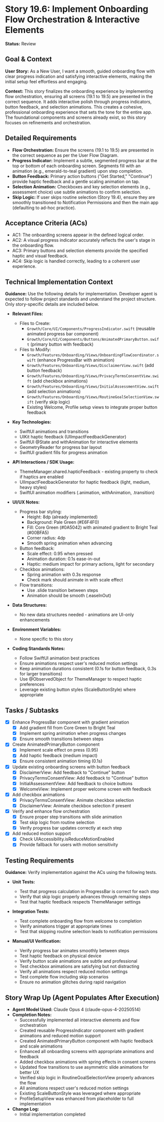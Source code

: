 # Story 19.6: Implement Onboarding Flow Orchestration & Interactive Elements

**Status:** Review

## Goal & Context

**User Story:** As a New User, I want a smooth, guided onboarding flow with clear progress indication and satisfying interactive elements, making the initial setup feel effortless and engaging.

**Context:** This story finalizes the onboarding experience by implementing flow orchestration, ensuring all screens (19.1 to 19.5) are presented in the correct sequence. It adds interactive polish through progress indicators, button feedback, and selection animations. This creates a cohesive, professional onboarding experience that sets the tone for the entire app. The foundational components and screens already exist, so this story focuses on refinements and orchestration.

## Detailed Requirements

- **Flow Orchestration:** Ensure the screens (19.1 to 19.5) are presented in the correct sequence as per the User Flow Diagram.
- **Progress Indicator:** Implement a subtle, segmented progress bar at the top or bottom of each onboarding screen. Segments fill with an animation (e.g., emerald-to-teal gradient) upon step completion.
- **Button Feedback:** Primary action buttons ("Get Started," "Continue") provide haptic feedback and a gentle scaling animation on tap.
- **Selection Animation:** Checkboxes and key selection elements (e.g., assessment choice) use subtle animations to confirm selection.
- **Skip Logic:** If user skips routine selection (Story 19.4), ensure they are smoothly transitioned to Notification Permissions and then the main app (defaulting to ad-hoc practice).

## Acceptance Criteria (ACs)

- AC1: The onboarding screens appear in the defined logical order.
- AC2: A visual progress indicator accurately reflects the user's stage in the onboarding flow.
- AC3: Primary buttons and selection elements provide the specified haptic and visual feedback.
- AC4: Skip logic is handled correctly, leading to a coherent user experience.

## Technical Implementation Context

**Guidance:** Use the following details for implementation. Developer agent is expected to follow project standards and understand the project structure. Only story-specific details are included below.

- **Relevant Files:**

  - Files to Create: 
    - `Growth/Core/UI/Components/ProgressIndicator.swift` (reusable animated progress bar component)
    - `Growth/Core/UI/Components/Buttons/AnimatedPrimaryButton.swift` (primary button with feedback)
  - Files to Modify: 
    - `Growth/Features/Onboarding/Views/OnboardingFlowCoordinator.swift` (enhance ProgressBar with animation)
    - `Growth/Features/Onboarding/Views/DisclaimerView.swift` (add button feedback)
    - `Growth/Features/Onboarding/Views/PrivacyTermsConsentView.swift` (add checkbox animations)
    - `Growth/Features/Onboarding/Views/InitialAssessmentView.swift` (add selection animations)
    - `Growth/Features/Onboarding/Views/RoutineGoalSelectionView.swift` (verify skip logic)
    - Existing Welcome, Profile setup views to integrate proper button feedback

- **Key Technologies:**

  - SwiftUI animations and transitions
  - UIKit haptic feedback (UIImpactFeedbackGenerator)
  - SwiftUI @State and withAnimation for interactive elements
  - GeometryReader for progress bar layout
  - SwiftUI gradient fills for progress animation

- **API Interactions / SDK Usage:**

  - ThemeManager.shared.hapticFeedback - existing property to check if haptics are enabled
  - UIImpactFeedbackGenerator for haptic feedback (light, medium, heavy styles)
  - SwiftUI animation modifiers (.animation, withAnimation, .transition)

- **UI/UX Notes:**

  - Progress bar styling:
    - Height: 8dp (already implemented)
    - Background: Pale Green (#E6F4F0)
    - Fill: Core Green (#0A5042) with animated gradient to Bright Teal (#00BFA5)
    - Corner radius: 4dp
    - Smooth spring animation when advancing
  - Button feedback:
    - Scale effect: 0.95 when pressed
    - Animation duration: 0.1s ease-in-out
    - Haptic: medium impact for primary actions, light for secondary
  - Checkbox animations:
    - Spring animation with 0.3s response
    - Check mark should animate in with scale effect
  - Flow transitions:
    - Use .slide transition between steps
    - Animation should be smooth (.easeInOut)

- **Data Structures:**

  - No new data structures needed - animations are UI-only enhancements

- **Environment Variables:**

  - None specific to this story

- **Coding Standards Notes:**
  - Follow SwiftUI animation best practices
  - Ensure animations respect user's reduced motion settings
  - Keep animation durations consistent (0.1s for button feedback, 0.3s for larger transitions)
  - Use @ObservedObject for ThemeManager to respect haptic preferences
  - Leverage existing button styles (ScaleButtonStyle) where appropriate

## Tasks / Subtasks

- [x] Enhance ProgressBar component with gradient animation
  - [x] Add gradient fill from Core Green to Bright Teal
  - [x] Implement spring animation when progress changes
  - [x] Ensure smooth transitions between steps
- [x] Create AnimatedPrimaryButton component
  - [x] Implement scale effect on press (0.95)
  - [x] Add haptic feedback (medium impact)
  - [x] Ensure consistent animation timing (0.1s)
- [x] Update existing onboarding screens with button feedback
  - [x] DisclaimerView: Add feedback to "Continue" button
  - [x] PrivacyTermsConsentView: Add feedback to "Continue" button
  - [x] InitialAssessmentView: Add feedback to choice buttons
  - [x] WelcomeView: Implement proper welcome screen with feedback
- [x] Add checkbox animations
  - [x] PrivacyTermsConsentView: Animate checkbox selection
  - [x] DisclaimerView: Animate checkbox selection if present
- [x] Verify and enhance flow orchestration
  - [x] Ensure proper step transitions with slide animation
  - [x] Test skip logic from routine selection
  - [x] Verify progress bar updates correctly at each step
- [x] Add reduced motion support
  - [x] Check UIAccessibility.isReduceMotionEnabled
  - [x] Provide fallback for users with motion sensitivity

## Testing Requirements

**Guidance:** Verify implementation against the ACs using the following tests.

- **Unit Tests:** 
  - Test that progress calculation in ProgressBar is correct for each step
  - Verify that skip logic properly advances through remaining steps
  - Test that haptic feedback respects ThemeManager settings

- **Integration Tests:**
  - Test complete onboarding flow from welcome to completion
  - Verify animations trigger at appropriate times
  - Test that skipping routine selection leads to notification permissions

- **Manual/UI Verification:**
  - Verify progress bar animates smoothly between steps
  - Test haptic feedback on physical device
  - Verify button scale animations are subtle and professional
  - Test checkbox animations are satisfying but not distracting
  - Verify all animations respect reduced motion settings
  - Test complete flow including skip scenarios
  - Ensure no animation glitches during rapid navigation

## Story Wrap Up (Agent Populates After Execution)

- **Agent Model Used:** Claude Opus 4 (claude-opus-4-20250514)
- **Completion Notes:** 
  - Successfully implemented all interactive elements and flow orchestration
  - Created reusable ProgressIndicator component with gradient animations and reduced motion support
  - Created AnimatedPrimaryButton component with haptic feedback and scale animations
  - Enhanced all onboarding screens with appropriate animations and feedback
  - Added checkbox animations with spring effects in consent screens
  - Updated flow transitions to use asymmetric slide animations for better UX
  - Verified skip logic in RoutineGoalSelectionView properly advances the flow
  - All animations respect user's reduced motion settings
  - Existing ScaleButtonStyle was leveraged where appropriate
  - ProfileSetupView was enhanced from placeholder to full implementation
- **Change Log:** 
  - Initial implementation completed